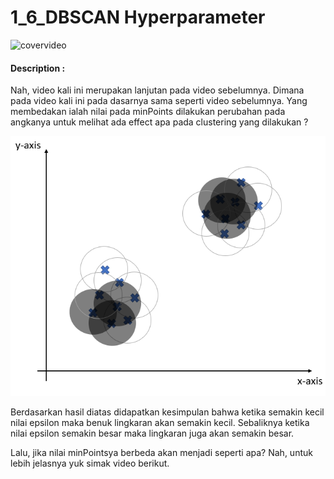 # 1_6_DBSCAN Hyperparameter

![covervideo](http://bit.ly/makeaicovervideo)

#### **Description :**


Nah, video kali ini merupakan lanjutan pada video sebelumnya. Dimana pada video kali ini pada dasarnya sama seperti video sebelumnya. Yang membedakan ialah nilai pada minPoints dilakukan perubahan pada angkanya untuk melihat ada effect apa pada clustering yang dilakukan ? 

![Assets](https://github.com/BenedictusAryo/documents_assets/raw/master/New%20CourseMap/Intermediate%20Course/4_Clustering%20and%20Unsupervised%20Machine%20Learning/assets/4.png)

Berdasarkan hasil diatas didapatkan kesimpulan bahwa ketika semakin kecil nilai epsilon maka benuk lingkaran akan semakin kecil. Sebaliknya ketika nilai epsilon semakin besar maka lingkaran juga akan semakin besar. 

Lalu, jika nilai minPointsya berbeda akan menjadi seperti apa? Nah, untuk lebih jelasnya yuk simak video berikut. 